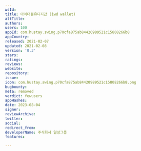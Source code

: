 ```yaml
---
wsId: 
title: 아이더블유디지갑 (iwd wallet)
altTitle: 
authors: 
users: 100
appId: com.hustay.swing.p70cfa875ab84420989521c15808266b8
appCountry: 
released: 2021-02-07
updated: 2021-02-08
version: '0.3'
stars: 
ratings: 
reviews: 
website: 
repository: 
issue: 
icon: com.hustay.swing.p70cfa875ab84420989521c15808266b8.png
bugbounty: 
meta: removed
verdict: fewusers
appHashes: 
date: 2023-08-04
signer: 
reviewArchive: 
twitter: 
social: 
redirect_from: 
developerName: 주식회사 일성그룹
features: 

---
```


